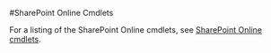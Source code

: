 #SharePoint Online Cmdlets

For a listing of the SharePoint Online cmdlets, see [SharePoint Online cmdlets](sharepoint-online.md).
